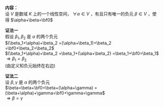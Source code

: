 **内容：**  
设 $V$ 是数域 $K$ 上的一个线性空间， $\forall\alpha  
\in V$ ，有且只有唯一的负元 $\beta\in V$ ，使得 $\alpha+\beta=\bf0$   
  
**证法一**  
假设 $\beta_1,\beta_2$ 是 $\alpha$ 的两个负元  
 $(\beta_1+\alpha)+\beta_2  
=(\alpha+\beta_1)+\beta_2  
=\bf0+\beta_2=\beta_2$   
 $(\beta_1+\alpha)+\beta_2  
=\beta_1+(\alpha+\beta_2)  
=\beta_1+\bf0=\beta_1$   
 $\Rightarrow \beta_1=\beta_2$   
(由定义知负元始终在右边)  
  
**证法二**  
设 $\beta,\gamma$ 是 $\alpha$ 的两个负元  
 $\beta=\beta+\bf0=\beta+(\alpha+\gamma)  
=(\beta+\alpha)+\gamma=\bf0+\gamma=\gamma$   
 $\Rightarrow\beta=\gamma$   
